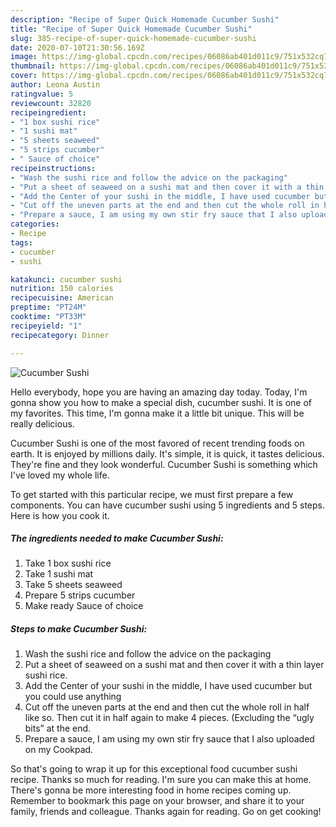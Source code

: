 ```yaml
---
description: "Recipe of Super Quick Homemade Cucumber Sushi"
title: "Recipe of Super Quick Homemade Cucumber Sushi"
slug: 385-recipe-of-super-quick-homemade-cucumber-sushi
date: 2020-07-10T21:30:56.169Z
image: https://img-global.cpcdn.com/recipes/06086ab401d011c9/751x532cq70/cucumber-sushi-recipe-main-photo.jpg
thumbnail: https://img-global.cpcdn.com/recipes/06086ab401d011c9/751x532cq70/cucumber-sushi-recipe-main-photo.jpg
cover: https://img-global.cpcdn.com/recipes/06086ab401d011c9/751x532cq70/cucumber-sushi-recipe-main-photo.jpg
author: Leona Austin
ratingvalue: 5
reviewcount: 32820
recipeingredient:
- "1 box sushi rice"
- "1 sushi mat"
- "5 sheets seaweed"
- "5 strips cucumber"
- " Sauce of choice"
recipeinstructions:
- "Wash the sushi rice and follow the advice on the packaging"
- "Put a sheet of seaweed on a sushi mat and then cover it with a thin layer sushi rice."
- "Add the Center of your sushi in the middle, I have used cucumber but you could use anything"
- "Cut off the uneven parts at the end and then cut the whole roll in half like so. Then cut it in half again to make 4 pieces. (Excluding the “ugly bits” at the end."
- "Prepare a sauce, I am using my own stir fry sauce that I also uploaded on my Cookpad."
categories:
- Recipe
tags:
- cucumber
- sushi

katakunci: cucumber sushi 
nutrition: 150 calories
recipecuisine: American
preptime: "PT24M"
cooktime: "PT33M"
recipeyield: "1"
recipecategory: Dinner

---
```



![Cucumber Sushi](https://img-global.cpcdn.com/recipes/06086ab401d011c9/751x532cq70/cucumber-sushi-recipe-main-photo.jpg)

Hello everybody, hope you are having an amazing day today. Today, I'm gonna show you how to make a special dish, cucumber sushi. It is one of my favorites. This time, I'm gonna make it a little bit unique. This will be really delicious.

Cucumber Sushi is one of the most favored of recent trending foods on earth. It is enjoyed by millions daily. It's simple, it is quick, it tastes delicious. They're fine and they look wonderful. Cucumber Sushi is something which I've loved my whole life.




To get started with this particular recipe, we must first prepare a few components. You can have cucumber sushi using 5 ingredients and 5 steps. Here is how you cook it.

<!--inarticleads1-->

##### The ingredients needed to make Cucumber Sushi:

1. Take 1 box sushi rice
1. Take 1 sushi mat
1. Take 5 sheets seaweed
1. Prepare 5 strips cucumber
1. Make ready  Sauce of choice




<!--inarticleads2-->

##### Steps to make Cucumber Sushi:

1. Wash the sushi rice and follow the advice on the packaging
1. Put a sheet of seaweed on a sushi mat and then cover it with a thin layer sushi rice.
1. Add the Center of your sushi in the middle, I have used cucumber but you could use anything
1. Cut off the uneven parts at the end and then cut the whole roll in half like so. Then cut it in half again to make 4 pieces. (Excluding the “ugly bits” at the end.
1. Prepare a sauce, I am using my own stir fry sauce that I also uploaded on my Cookpad.




So that's going to wrap it up for this exceptional food cucumber sushi recipe. Thanks so much for reading. I'm sure you can make this at home. There's gonna be more interesting food in home recipes coming up. Remember to bookmark this page on your browser, and share it to your family, friends and colleague. Thanks again for reading. Go on get cooking!
